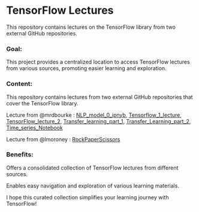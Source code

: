 # TensorFlow Lectures 

This repository contains lectures on the TensorFlow library from two external GitHub repositories.

### Goal:

This project provides a centralized location to access TensorFlow lectures from various sources, promoting easier learning and exploration.

### Content:

This repository contains lectures from two external GitHub repositories that cover the TensorFlow library.

Lecture from  @mrdbourke : [NLP_model_0_ipnyb](https://github.com/Lala2398/Deep_Learning/blob/main/TensorFlow_lectures/NLP_model_0_ipnyb.ipynb), [Tensorflow_1_lecture](https://github.com/Lala2398/Deep_Learning/blob/main/TensorFlow_lectures/Tensorflow_1_lecture.ipynb), [TensorFlow_lecture_2](https://github.com/Lala2398/Deep_Learning/blob/main/TensorFlow_lectures/TensorFlow_lecture_2.ipynb), [Transfer_learning_part_1](https://github.com/Lala2398/Deep_Learning/blob/main/TensorFlow_lectures/Transfer_learning_part_1.ipynb), [Transfer_Learning_part_2](https://github.com/Lala2398/Deep_Learning/blob/main/TensorFlow_lectures/Transfer_Learning_part_2.ipynb), [Time_series_Notebook](https://github.com/Lala2398/Deep_Learning/blob/main/TensorFlow_lectures/Time_series_Notebook.ipynb)

Lecture from @lmoroney : [RockPaperScissors](https://github.com/Lala2398/Deep_Learning/blob/main/TensorFlow_lectures/Course_2_Part_8_Lesson_2_Notebook_(RockPaperScissors).ipynb)


### Benefits:

Offers a consolidated collection of TensorFlow lectures from different sources.

Enables easy navigation and exploration of various learning materials.


I hope this curated collection simplifies your learning journey with TensorFlow!

